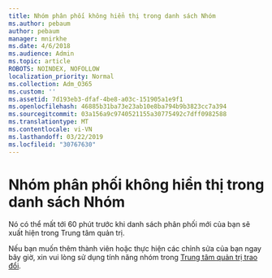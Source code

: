 ```yaml
---
title: Nhóm phân phối không hiển thị trong danh sách Nhóm
ms.author: pebaum
author: pebaum
manager: mnirkhe
ms.date: 4/6/2018
ms.audience: Admin
ms.topic: article
ROBOTS: NOINDEX, NOFOLLOW
localization_priority: Normal
ms.collection: Adm_O365
ms.custom: ''
ms.assetid: 7d193eb3-dfaf-4be8-a03c-151905a1e9f1
ms.openlocfilehash: 46885b31ba73e23ab10e8ba794b9b3823cc7a394
ms.sourcegitcommit: 03a156a9c9740521155a30775492c7dff0982588
ms.translationtype: MT
ms.contentlocale: vi-VN
ms.lasthandoff: 03/22/2019
ms.locfileid: "30767630"
---
```

# <a name="distribution-group-not-showing-in-groups-list"></a>Nhóm phân phối không hiển thị trong danh sách Nhóm

Nó có thể mất tới 60 phút trước khi danh sách phân phối mới của bạn sẽ xuất hiện trong Trung tâm quản trị.
  
Nếu bạn muốn thêm thành viên hoặc thực hiện các chỉnh sửa của bạn ngay bây giờ, xin vui lòng sử dụng tính năng nhóm trong [Trung tâm quản trị trao đổi](https://outlook.office365.com/ecp/?rfr=Admin_o365&amp;exsvurl=1).
  


